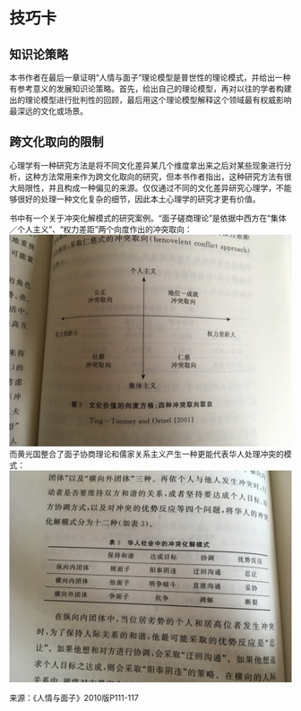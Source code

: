 # 技巧卡

## 知识论策略
本书作者在最后一章证明“人情与面子”理论模型是普世性的理论模式，并给出一种有参考意义的发展知识论策略。首先，给出自己的理论模型，再对以往的学者构建出的理论模型进行批判性的回顾，最后用这个理论模型解释这个领域最有权威影响最深远的文化或场景。

## 跨文化取向的限制
心理学有一种研究方法是将不同文化差异某几个维度拿出来之后对某些现象进行分析，这种方法常用来作为跨文化取向的研究，但本书作者指出，这种研究方法有很大局限性，并且构成一种偏见的来源。仅仅通过不同的文化差异研究心理学，不能够很好的处理一种文化复杂的细节，因此本土心理学的研究才更有价值。

书中有一个关于冲突化解模式的研究案例。“面子磋商理论”是依据中西方在“集体／个人主义”、“权力差距”两个向度作出的冲突取向：
![](./tips01.JPG)
而黄光国整合了面子协商理论和儒家关系主义产生一种更能代表华人处理冲突的模式：
![](./tips02.JPG)

来源：《人情与面子》2010版P111-117